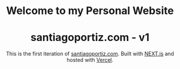 <div align="center">
    <h1 style="font-weight:700; border-bottom:0;">
        Welcome to my Personal Website
    </h1>
</div>

<div align="center">

# **santiagoportiz.com - v1**

This is the first iteration of [santiagoportiz.com](https://next-my-portfolio.vercel.app/). Built with [NEXT.js](https://nextjs.org/) and hosted with [Vercel](https://vercel.com/).

</div>
